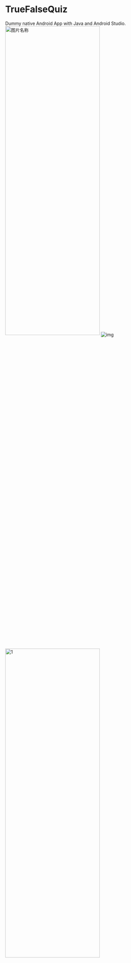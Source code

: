 # TrueFalseQuiz
Dummy native Android App with Java and Android Studio.
<img src="https://github.com/zywkloo/AndroidMidtermQuizApp/blob/Ass1MultiChoice/Screenshot_1549536972.png?raw=true" width = "300" height = 50% alt="图片名称" align=center />
![img](https://github.com/zywkloo/AndroidMidtermQuizApp/blob/Ass1MultiChoice/Screenshot_1549537067.png?raw=true)

<img src="https://github.com/zywkloo/AndroidMidtermQuizApp/blob/Ass1MultiChoice/Screenshot_1549537067.png?raw=true" width = "300" height = 50% alt="1" align=center />
